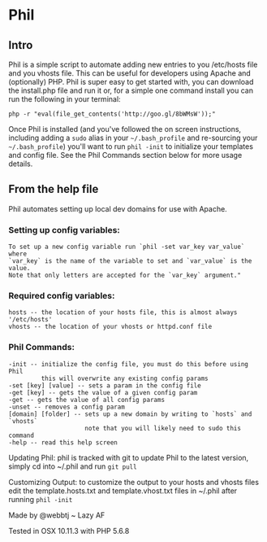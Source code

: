 # Phil

## Intro
Phil is a simple script to automate adding new entries to you /etc/hosts file and you vhosts file.
This can be useful for developers using Apache and (optionally) PHP.
Phil is super easy to get started with, you can download the install.php file and run it or, for a simple
one command install you can run the following in your terminal:

```
php -r "eval(file_get_contents('http://goo.gl/8bWMsW'));"
```

Once Phil is installed (and you've followed the on screen instructions, including adding a `sudo` alias in your
`~/.bash_profile` and re-sourcing your `~/.bash_profile`) you'll want to run `phil -init` to initialize your
templates and config file. See the Phil Commands section below for more usage details.

## From the help file

Phil automates setting up local dev domains for use with Apache.

### Setting up config variables:
    To set up a new config variable run `phil -set var_key var_value` where
    `var_key` is the name of the variable to set and `var_value` is the value.
    Note that only letters are accepted for the `var_key` argument."

### Required config variables:
    hosts -- the location of your hosts file, this is almost always '/etc/hosts'
    vhosts -- the location of your vhosts or httpd.conf file

### Phil Commands:
    -init -- initialize the config file, you must do this before using Phil
             this will overwrite any existing config params
    -set [key] [value] -- sets a param in the config file
    -get [key] -- gets the value of a given config param
    -get -- gets the value of all config params
    -unset -- removes a config param
    [domain] [folder] -- sets up a new domain by writing to `hosts` and `vhosts`
                         note that you will likely need to sudo this command
    -help -- read this help screen

Updating Phil: phil is tracked with git to update Phil to the latest version, simply cd into ~/.phil and run `git pull`

Customizing Output: to customize the output to your hosts and vhosts files
    edit the template.hosts.txt and template.vhost.txt files in ~/.phil after running `phil -init`

Made by @webbtj ~ Lazy AF

Tested in OSX 10.11.3 with PHP 5.6.8